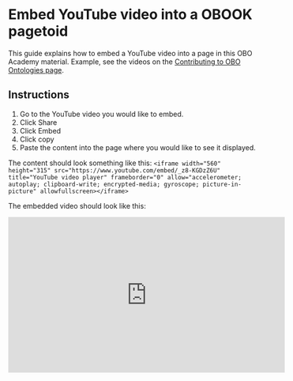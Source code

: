 # Embed YouTube video into a OBOOK pagetoid

This guide explains how to embed a YouTube video into a page in this OBO Academy material. Example, see the videos on the [Contributing to OBO Ontologies page](https://oboacademy.github.io/obook/lesson/contributing-to-obo-ontologies/#tutorials).

## Instructions

1. Go to the YouTube video you would like to embed.
1. Click Share
1. Click Embed
1. Click copy
1. Paste the content into the page where you would like to see it displayed.

The content should look something like this: `<iframe width="560" height="315" src="https://www.youtube.com/embed/_z8-KGDzZ6U" title="YouTube video player" frameborder="0" allow="accelerometer; autoplay; clipboard-write; encrypted-media; gyroscope; picture-in-picture" allowfullscreen></iframe>`

The embedded video should look like this:

<iframe width="560" height="315" src="https://www.youtube.com/embed/_z8-KGDzZ6U" title="YouTube video player" frameborder="0" allow="accelerometer; autoplay; clipboard-write; encrypted-media; gyroscope; picture-in-picture" allowfullscreen></iframe>
